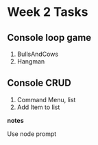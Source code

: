 # Week 2 Tasks

## Console loop game

1. BullsAndCows
1. Hangman

## Console CRUD

1. Command Menu, list
1. Add Item to list



__notes__

Use node prompt 